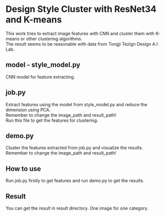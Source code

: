 # Design Style Cluster with ResNet34 and K-means
This work tries to extract image features with CNN and cluster them with K-means or other clustering algorithms.  
The result seems to be reasonable with data from Tongji Tezign Design A.I Lab.

## model - style_model.py
CNN model for feature extracting.

## job.py
Extract features using the model from style_model.py and reduce the dimension using PCA.  
Remember to change the image_path and result_path!  
Run this file to get the features for clustering.

## demo.py
Cluster the features extracted from job.py and visualize the results.  
Remember to change the image_path and result_path!

## How to use
Run job.py firstly to get features and run demo.py to get the results.

## Result
You can get the result in result directory. One image for one category.
